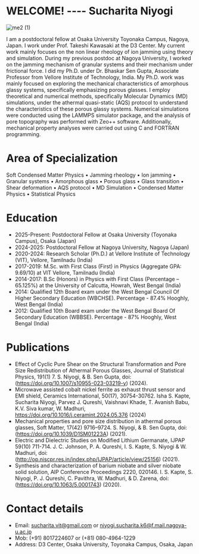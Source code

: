 # WELCOME! ---- Sucharita Niyogi
![me2 (1)](https://github.com/Sucharita-Niyogi/Sucharita-Niyogi.github.io/assets/109155031/67037219-a689-4126-b6b6-2ecbbb19e945)

I am a postdoctoral fellow at Osaka University Toyonaka Campus, Nagoya, Japan. I work under Prof. Takeshi Kawasaki at the D3 Center. My current work mainly focuses on the non linear rheology of ion jamming using theory and simulation. During my previous postdoc at Nagoya University, I worked on the jamming mechanism of granular systems and their mechanism under frictional force. I did my Ph.D. under Dr. Bhaskar Sen Gupta, Associate Professor from Vellore Institute of Technology, India.  My Ph.D. work was mainly focused on exploring the mechanical characteristics of amorphous glassy systems, specifically emphasizing porous glasses. I employ theoretical and numerical methods, specifically Molecular Dynamics (MD) simulations, under the athermal quasi-static (AQS) protocol to understand the characteristics of these porous glassy systems. Numerical simulations were conducted using the LAMMPS simulator package, and the analysis of pore topography was performed with Zeo++ software. Additionally, mechanical property analyses were carried out using C and FORTRAN programming.
# Area of Specialization
Soft Condensed Matter Physics • Jamming rheology • Ion jamming • Granular systems • Amorphous glass • Porous glass • Glass transition • Shear deformation • AQS protocol • MD Simulation • Condensed Matter Physics • Statistical Physics
# Education
* 2025-Present: Postdoctoral Fellow at Osaka University (Toyonaka Campus), Osaka (Japan)
* 2024-2025: Postdoctoral Fellow at Nagoya University, Nagoya (Japan)
* 2020-2024: Research Scholar (Ph.D.) at Vellore Institute of Technology (VIT), Vellore, Tamilnadu (India)
* 2017-2019: M.Sc. with First Class (First) in Physics (Aggregate GPA: 9.69/10) at VIT Vellore, Tamilnadu (India)
* 2014-2017: B.Sc (Honors) in Physics with First Class (Percentage – 65.125%) at the University of Calcutta, Howrah, West Bengal (India)
* 2014: Qualified 12th Board exam under the West Bengal Council Of Higher Secondary Education (WBCHSE). Percentage - 87.4% Hooghly, West Bengal (India)
* 2012: Qualified 10th Board exam under the West Bengal Board Of Secondary Education (WBBSE). Percentage - 87% Hooghly, West Bengal (India)
# Publications
* Effect of Cyclic Pure Shear on the Structural Transformation and Pore Size Redistribution of Athermal Porous Glasses, Journal of Statistical Physics, 191(1) 7. S. Niyogi, & B. Sen Gupta, doi: (https://doi.org/10.1007/s10955-023-03219-y) (2024).
* Microwave assisted cobalt nickel ferrite as exhaust thrust sensor and EMI shield, Ceramics International, 50(17), 30754-30762. Isha S. Kapte, Sucharita Niyogi, Parvez J. Qureshi, Vaishnavi Khade, T. Avanish Babu, K.V. Siva kumar, W. Madhuri, https://doi.org/10.1016/j.ceramint.2024.05.376 (2024)
* Mechanical properties and pore size distribution in athermal porous glasses, Soft Matter, 17(42) 9716–9724. S. Niyogi, & B. Sen Gupta, doi: (https://doi.org/10.1039/D1SM01223A) (2021).
* Electric and Dielectric Studies on Modified Lithium Germanate, IJPAP 59(10) 711-714. J. C. Johnson, P. A. Qureshi, I. S. Kapte, S. Niyogi & W. Madhuri, doi: (http://op.niscpr.res.in/index.php/IJPAP/article/view/25156) (2021).
* Synthesis and characterization of barium niobate and silver niobate solid solution, AIP Conference Proceedings 2220, 020146. I. S. Kapte, S. Niyogi, P. J. Qureshi, C. Pavithra, W. Madhuri, & D. Zarena, doi: (https://doi.org/10.1063/5.0001743) (2020).
# Contact details
* Email: sucharita.vit@gmail.com or niyogi.sucharita.k6@f.mail.nagoya-u.ac.jp
* Mob: (+91) 8017224607 or (+81) 080-4964-1229
* Address: D3 Center, Osaka University, Toyonaka Campus, Osaka, Japan

